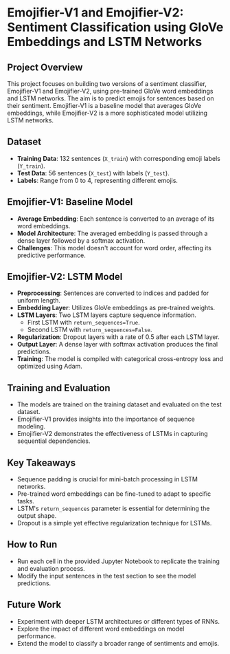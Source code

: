 # Emojifier-V1 and Emojifier-V2: Sentiment Classification using GloVe Embeddings and LSTM Networks

## Project Overview
This project focuses on building two versions of a sentiment classifier, Emojifier-V1 and Emojifier-V2, using pre-trained GloVe word embeddings and LSTM networks. The aim is to predict emojis for sentences based on their sentiment. Emojifier-V1 is a baseline model that averages GloVe embeddings, while Emojifier-V2 is a more sophisticated model utilizing LSTM networks.

## Dataset
- **Training Data**: 132 sentences (`X_train`) with corresponding emoji labels (`Y_train`).
- **Test Data**: 56 sentences (`X_test`) with labels (`Y_test`).
- **Labels**: Range from 0 to 4, representing different emojis.

## Emojifier-V1: Baseline Model
- **Average Embedding**: Each sentence is converted to an average of its word embeddings.
- **Model Architecture**: The averaged embedding is passed through a dense layer followed by a softmax activation.
- **Challenges**: This model doesn't account for word order, affecting its predictive performance.

## Emojifier-V2: LSTM Model
- **Preprocessing**: Sentences are converted to indices and padded for uniform length.
- **Embedding Layer**: Utilizes GloVe embeddings as pre-trained weights.
- **LSTM Layers**: Two LSTM layers capture sequence information.
  - First LSTM with `return_sequences=True`.
  - Second LSTM with `return_sequences=False`.
- **Regularization**: Dropout layers with a rate of 0.5 after each LSTM layer.
- **Output Layer**: A dense layer with softmax activation produces the final predictions.
- **Training**: The model is compiled with categorical cross-entropy loss and optimized using Adam.

## Training and Evaluation
- The models are trained on the training dataset and evaluated on the test dataset.
- Emojifier-V1 provides insights into the importance of sequence modeling.
- Emojifier-V2 demonstrates the effectiveness of LSTMs in capturing sequential dependencies.

## Key Takeaways
- Sequence padding is crucial for mini-batch processing in LSTM networks.
- Pre-trained word embeddings can be fine-tuned to adapt to specific tasks.
- LSTM's `return_sequences` parameter is essential for determining the output shape.
- Dropout is a simple yet effective regularization technique for LSTMs.

## How to Run
- Run each cell in the provided Jupyter Notebook to replicate the training and evaluation process.
- Modify the input sentences in the test section to see the model predictions.

## Future Work
- Experiment with deeper LSTM architectures or different types of RNNs.
- Explore the impact of different word embeddings on model performance.
- Extend the model to classify a broader range of sentiments and emojis.
